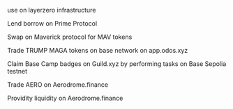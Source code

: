 use on layerzero infrastructure

Lend borrow on Prime Protocol

Swap on Maverick protocol for MAV tokens

Trade TRUMP MAGA tokens on base network on app.odos.xyz

Claim Base Camp badges on Guild.xyz by performing tasks on Base Sepolia testnet

Trade AERO on Aerodrome.finance

Providity liquidity on Aerodrome.finance
